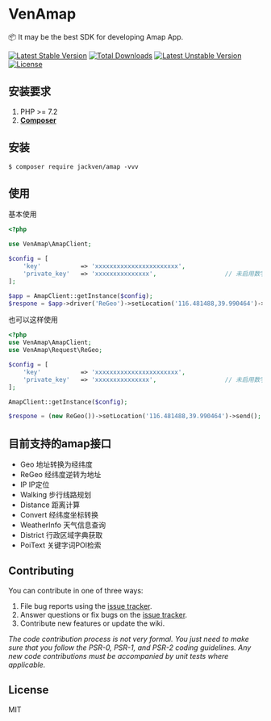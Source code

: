 <h1 >VenAmap</h1>

<p>📦 It may be the best SDK for developing Amap App.</p>

[![Latest Stable Version](https://poser.pugx.org/jackven/amap/v)](//packagist.org/packages/jackven/amap) [![Total Downloads](https://poser.pugx.org/jackven/amap/downloads)](//packagist.org/packages/jackven/amap) [![Latest Unstable Version](https://poser.pugx.org/jackven/amap/v/unstable)](//packagist.org/packages/jackven/amap) [![License](https://poser.pugx.org/jackven/amap/license)](//packagist.org/packages/jackven/amap)

## 安装要求

1. PHP >= 7.2
2. **[Composer](https://getcomposer.org/)**

## 安装

```shell
$ composer require jackven/amap -vvv
```

## 使用

基本使用

```php
<?php

use VenAmap\AmapClient;

$config = [
    'key'           => 'xxxxxxxxxxxxxxxxxxxxxxx',
    'private_key'   => 'xxxxxxxxxxxxxxx',                   // 未启用数字签名不用设置该项
];

$app = AmapClient::getInstance($config);
$respone = $app->driver('ReGeo')->setLocation('116.481488,39.990464')->send();

```

也可以这样使用

```php
<?php
use VenAmap\AmapClient;
use VenAmap\Request\ReGeo;

$config = [
    'key'           => 'xxxxxxxxxxxxxxxxxxxxxxx',
    'private_key'   => 'xxxxxxxxxxxxxxx',                   // 未启用数字签名不用设置该项
];

AmapClient::getInstance($config);

$respone = (new ReGeo())->setLocation('116.481488,39.990464')->send();

```

## 目前支持的amap接口

-  Geo          地址转换为经纬度
-  ReGeo        经纬度逆转为地址
-  IP           IP定位
-  Walking      步行线路规划
-  Distance     距离计算
-  Convert      经纬度坐标转换
-  WeatherInfo  天气信息查询
-  District     行政区域字典获取
-  PoiText      关键字词POI检索

## Contributing

You can contribute in one of three ways:

1. File bug reports using the [issue tracker](https://github.com/cnjackven/amap/issues).
2. Answer questions or fix bugs on the [issue tracker](https://github.com/cnjackven/amap/issues).
3. Contribute new features or update the wiki.

_The code contribution process is not very formal. You just need to make sure that you follow the PSR-0, PSR-1, and PSR-2 coding guidelines. Any new code contributions must be accompanied by unit tests where applicable._

## License

MIT
